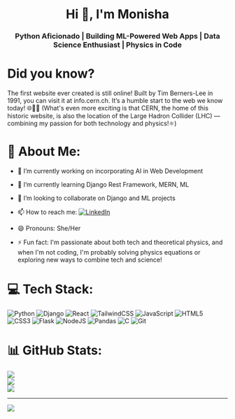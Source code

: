 <!--
**monisharavi729735/monisharavi729735** is a ✨ _special_ ✨ repository because its `README.md` (this file) appears on your GitHub profile.

Here are some ideas to get you started:

- 🔭 I’m currently working on ...
- 🌱 I’m currently learning ...
- 👯 I’m looking to collaborate on ...
- 🤔 I’m looking for help with ...
- 💬 Ask me about ...
- 📫 How to reach me: ...
- 😄 Pronouns: ...
- ⚡ Fun fact: ...
-->

<h1 align="center">Hi 👋, I'm Monisha</h1>
<h3 align="center">Python Aficionado | Building ML-Powered Web Apps | Data Science Enthusiast | Physics in Code</h3>

# Did you know?
The first website ever created is still online! Built by Tim Berners-Lee in 1991, you can visit it at info.cern.ch. It’s a humble start to the web we know today! 🌐👨‍💻 (What's even more exciting is that CERN, the home of this historic website, is also the location of the Large Hadron Collider (LHC) — combining my passion for both technology and physics!⚛️)

# 💫 About Me:
- 🔭 I’m currently working on incorporating AI in Web Development 
- 🌱 I’m currently learning Django Rest Framework, MERN, ML
- 👯 I’m looking to collaborate on Django and ML projects
- 📫 How to reach me: [![LinkedIn](https://img.shields.io/badge/LinkedIn-0A66C2?style=for-the-badge&logo=linkedin&logoColor=white)](https://linkedin.com/in/monisha-r-fsc1137)

- 😄 Pronouns: She/Her
- ⚡ Fun fact:  I'm passionate about both tech and theoretical physics, and when I'm not coding, I'm probably solving physics equations or exploring new ways to combine tech and science!


# 💻 Tech Stack:
![Python](https://img.shields.io/badge/python-3670A0?style=for-the-badge&logo=python&logoColor=ffdd54) ![Django](https://img.shields.io/badge/django-%23092E20.svg?style=for-the-badge&logo=django&logoColor=white) ![React](https://img.shields.io/badge/react-%2320232a.svg?style=for-the-badge&logo=react&logoColor=%2361DAFB) ![TailwindCSS](https://img.shields.io/badge/tailwindcss-%2338B2AC.svg?style=for-the-badge&logo=tailwind-css&logoColor=white)  ![JavaScript](https://img.shields.io/badge/javascript-%23323330.svg?style=for-the-badge&logo=javascript&logoColor=%23F7DF1E) ![HTML5](https://img.shields.io/badge/html5-%23E34F26.svg?style=for-the-badge&logo=html5&logoColor=white) ![CSS3](https://img.shields.io/badge/css3-%231572B6.svg?style=for-the-badge&logo=css3&logoColor=white)  ![Flask](https://img.shields.io/badge/flask-%23000.svg?style=for-the-badge&logo=flask&logoColor=white)  ![NodeJS](https://img.shields.io/badge/node.js-6DA55F?style=for-the-badge&logo=node.js&logoColor=white) ![Pandas](https://img.shields.io/badge/pandas-%23150458.svg?style=for-the-badge&logo=pandas&logoColor=white)  ![C](https://img.shields.io/badge/c-%2300599C.svg?style=for-the-badge&logo=c&logoColor=white) ![Git](https://img.shields.io/badge/git-%23F05033.svg?style=for-the-badge&logo=git&logoColor=white)
# 📊 GitHub Stats:
![](https://github-readme-stats.vercel.app/api?username=monisharavi729735&theme=dark&hide_border=false&include_all_commits=false&count_private=false)<br/>
![](https://github-readme-streak-stats.herokuapp.com/?user=monisharavi729735&theme=dark&hide_border=false)<br/>
![](https://github-readme-stats.vercel.app/api/top-langs/?username=monisharavi729735&theme=dark&hide_border=false&include_all_commits=false&count_private=false&layout=compact)

---
[![](https://visitcount.itsvg.in/api?id=monisharavi729735&icon=0&color=0)](https://visitcount.itsvg.in)

<!-- Proudly created with GPRM ( https://gprm.itsvg.in ) -->
